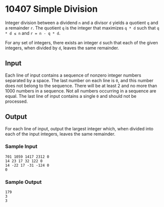 # 10407 Simple Division

Integer division between a dividend `n` and a divisor `d` yields a quotient `q` and a remainder `r`. The quotient `q` is the integer that maximizes `q * d` such that `q * d ≤ n` and `r = n - q * d`.

For any set of integers, there exists an integer `d` such that each of the given integers, when divided by `d`, leaves the same remainder.

## Input

Each line of input contains a sequence of nonzero integer numbers separated by a space. The last number on each line is `0`, and this number does not belong to the sequence. There will be at least 2 and no more than 1000 numbers in a sequence. Not all numbers occurring in a sequence are equal. The last line of input contains a single `0` and should not be processed.

## Output

For each line of input, output the largest integer which, when divided into each of the input integers, leaves the same remainder.

### Sample Input

```
701 1059 1417 2312 0
14 23 17 32 122 0
14 -22 17 -31 -124 0
0
```

### Sample Output

```
179
3
3
```
